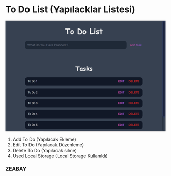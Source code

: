 # To Do List (Yapılacklar Listesi) 

![ToDo.jpg](ToDo.jpg) 


1. Add To Do (Yapılacak Ekleme) 
2. Edit To Do (Yapılacak Düzenleme) 
3. Delete To Do (Yapılacak silme) 
4. Used Local Storage (Local Storage Kullanıldı)

### ZEABAY